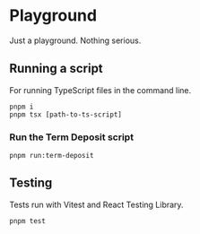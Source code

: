 # Playground

Just a playground. Nothing serious.

## Running a script

For running TypeScript files in the command line.

```
pnpm i
pnpm tsx [path-to-ts-script]
```

### Run the Term Deposit script

```
pnpm run:term-deposit
```

## Testing

Tests run with Vitest and React Testing Library.

```
pnpm test
```

